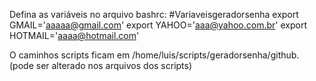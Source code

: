 Defina as variáveis no arquivo bashrc:
#Variaveisgeradorsenha
export GMAIL='aaaaa@gmail.com'
export YAHOO='aaa@yahoo.com.br'
export HOTMAIL='aaaa@hotmail.com'

O caminhos scripts ficam em /home/luis/scripts/geradorsenha/github. (pode ser alterado nos arquivos dos scripts)
